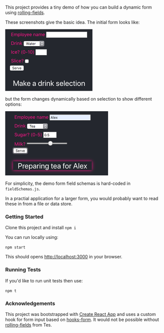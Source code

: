 This project provides a tiny demo of how you can build a dynamic form using [rolling-fields](https://github.com/tes/rolling-fields).

These screenshots give the basic idea. The initial form looks like:

![initial form](/src/screenshots/emptyForm.png)

but the form changes dynamically based on selection to show different options:

![updated form](/src/screenshots/formChangesBasedOnValues.png)

For simplicity, the demo form field schemas is hard-coded in ```fieldSchemas.js```.

In a practial application for a larger form, you would probably want to read these in from a file or data store.

### Getting Started

Clone this project and install ```npm i```

You can run locally using:


```npm start```

This should opens [http://localhost:3000](http://localhost:3000) in your browser.

### Running Tests

If you'd like to run unit tests then use:

```npm t```

### Acknowledgements

This project was bootstrapped with [Create React App](https://github.com/facebook/create-react-app) and uses a custom hook for form input based on [hooks-form](https://github.com/rajatk16/hooks-form). It would not be possible without [rolling-fields](https://github.com/tes/rolling-fields) from Tes.
